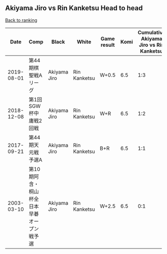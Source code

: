 ## Akiyama Jiro vs Rin Kanketsu Head to head

[Back to ranking](../../index.md)




| **Date** | **Comp** | **Black** | **White** | **Game result** | **Komi** | **Cumulative Akiyama Jiro vs Rin Kanketsu** | **Akiyama Jiro streak** | **Rin Kanketsu streak** | 
| --- | --- | --- | --- | --- | --- | --- | --- | --- |
| 2019-08-01 | 第44期棋聖戦Aリーグ | Akiyama Jiro | Rin Kanketsu | W+0.5 | 6.5 | 1:3 | 0 | 2 | 
| 2018-12-08 | 第1回SGW杯中庸戦2回戦 | Akiyama Jiro | Rin Kanketsu | W+R | 6.5 | 1:2 | 0 | 1 | 
| 2017-09-21 | 第44期天元戦　予選A | Akiyama Jiro | Rin Kanketsu | B+R | 6.5 | 1:1 | 1 | 0 | 
| 2003-03-10 | 第10期阿含・桐山杯全日本早碁オープン戦予選 | Akiyama Jiro | Rin Kanketsu | W+2.5 | 6.5 | 0:1 | 0 | 1 |




